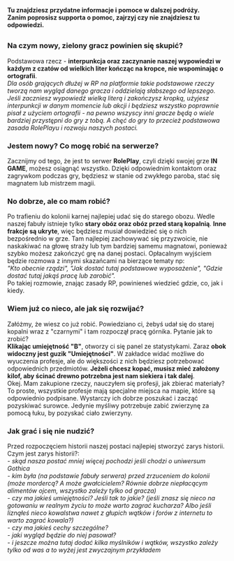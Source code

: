 **Tu znajdziesz przydatne informacje i pomoce w dalszej podróży.**  
**Zanim poprosisz supporta o pomoc, zajrzyj czy nie znajdziesz tu odpowiedzi.**
  
##  
### Na czym nowy, zielony gracz powinien się skupić?  
Podstawowa rzecz - **interpunkcja oraz zaczynanie naszej wypowiedzi w każdym z czatów od wielkich liter kończąc na kropce, nie wspominając o ortografii**.  
*Dla osób grających dłużej w RP na platformie takie podstawowe rzeczy tworzą nam wygląd danego gracza i oddzielają słabszego od lepszego. Jeśli zaczniesz wypowiedź wielką literą i zakończysz kropką, użyjesz interpunkcji w danym momencie lub akcji i będziesz wszystko poprawnie pisał z użyciem ortografii - na pewno wszyscy inni gracze będą o wiele bardziej przystępni do gry z tobą. A chęć do gry to przecież podstawowa zasada RolePlayu i rozwoju naszych postaci.*  

### Jestem nowy? Co mogę robić na serwerze?   
Zacznijmy od tego, że jest to serwer **RolePlay**, czyli dzięki swojej grze **IN GAME**, możesz osiągnąć wszystko. Dzięki odpowiednim kontaktom oraz zagrywkom podczas gry, będziesz w stanie od zwykłego paroba, stać się magnatem lub mistrzem magii.  

### No dobrze, ale co mam robić?  
Po trafieniu do kolonii karnej najlepiej udać się do starego obozu. Wedle naszej fabuły istnieje tylko **stary obóz oraz obóz przed starą kopalnią**. **Inne frakcje są ukryte**, więc będziesz musiał dowiedzieć się o nich bezpośrednio w grze. Tam najlepiej zachowywać się przyzwoicie, nie naskakiwać na głowę straży lub tym bardziej samemu magnatowi, ponieważ szybko możesz zakończyć grę na danej postaci. Opłacalnym wyjściem będzie rozmowa z innymi skazańcami na bierzące tematy np:  
*"Kto obecnie rządzi", "Jak dostać tutaj podstawowe wyposażenie", "Gdzie dostać tutaj jakąś pracę lub zarobić".*  
Po takiej rozmowie, znając zasady RP, powinieneś wiedzieć gdzie, co, jak i kiedy.  

### Wiem już co nieco, ale jak się rozwijać?  
Załóżmy, że wiesz co już robić. Powiedziano ci, żebyś udał się do starej kopalni wraz z "czarnymi" i tam rozpoczął pracę górnika. Pytanie jak to zrobić?  
**Klikając umiejętność "B"**, otworzy ci się panel ze statystykami. Zaraz **obok widoczny jest guzik "Umiejętności"**. W zakładce widać możliwe do wyuczenia profesje, ale do większości z nich będziesz potrzebować odpowiednich przedmiotów. **Jeżeli chcesz kopać, musisz mieć założony kilof, aby ścinać drewno potrzebna jest nam siekiera i tak dalej**.  
Okej. Mam zakupione rzeczy, nauczyłem się profesji, jak zbierać materiały?  
To proste, wszystkie profesje mają specjalne miejsca na mapie, które są odpowiednio podpisane. Wystarczy ich dobrze poszukać i zacząć pozyskiwać surowce. Jedynie myśliwy potrzebuje zabić zwierzynę za pomocą łuku, by pozyskać ciało zwierzyny.  




### Jak grać i się nie nudzić?  
Przed rozpoczęciem historii naszej postaci najlepiej stworzyć zarys historii.  
Czym jest zarys historii?:  
*- skąd nasza postać mniej więcej pochodzi jeśli chodzi o uniwersum Gothica*  
*- kim była (na podstawie fabuły serwera) przed zrzuceniem do kolonii (może mordercą? A może gwałcicielem? Równie dobrze niepłacącym alimentów ojcem, wszystko zależy tylko od gracza)*  
*- czy ma jakieś umiejętności? Jeśli tak to jakie? (jeśli znasz się nieco na gotowaniu w realnym życiu to może warto zagrać kucharza? Albo jeśli liznąłeś nieco kowalstwa nawet z głupich wątków i forów z internetu to warto zagrać kowala?)*  
*- czy ma jakieś cechy szczególne?*  
*- jaki wygląd będzie do niej pasował?*  
*- i jeszcze można tutaj dodać kilka myślników i wątków, wszystko zależy tylko od was a to wyżej jest zwyczajnym przykładem*  
